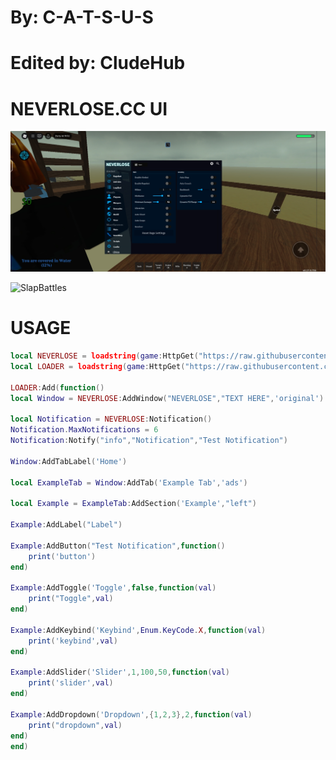 # By: **C-A-T-S-U-S**
# Edited by: **CludeHub**

# NEVERLOSE.CC UI
![CludeLib UI](https://github.com/CludeHub/SourceCludeLib/blob/6c169c972087db4ae67fd741bfa35c23363a34d1/Screenshot_20250720_161237_com.roblox.client.jpg)

![SlapBattles](https://github.com/CludeHub/SourceCludeLib/blob/3b5da287223e5ec4fed0ae2fb3507eb1bbd312f5/IMG_20250719_020044.jp)

# USAGE
```lua
local NEVERLOSE = loadstring(game:HttpGet("https://raw.githubusercontent.com/CludeHub/SourceCludeLib/refs/heads/main/NerverLoseLibEdited.lua"))()
local LOADER = loadstring(game:HttpGet("https://raw.githubusercontent.com/CludeHub/SourceCludeLib/refs/heads/main/loader.Function.lua"))()

LOADER:Add(function()
local Window = NEVERLOSE:AddWindow("NEVERLOSE","TEXT HERE",'original')

local Notification = NEVERLOSE:Notification()
Notification.MaxNotifications = 6
Notification:Notify("info","Notification","Test Notification")

Window:AddTabLabel('Home')

local ExampleTab = Window:AddTab('Example Tab','ads')

local Example = ExampleTab:AddSection('Example',"left")

Example:AddLabel("Label")

Example:AddButton("Test Notification",function()
    print('button')
end)

Example:AddToggle('Toggle',false,function(val)
    print("Toggle",val)
end)

Example:AddKeybind('Keybind',Enum.KeyCode.X,function(val)
    print('keybind',val)
end)

Example:AddSlider('Slider',1,100,50,function(val)
    print('slider',val)
end)

Example:AddDropdown('Dropdown',{1,2,3},2,function(val)
    print("dropdown",val)
end)
end)
```
